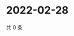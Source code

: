 # 2022-02-28

共 0 条

<!-- BEGIN WEIBO -->
<!-- 最后更新时间 Mon Feb 28 2022 13:01:05 GMT+0800 (China Standard Time) -->

<!-- END WEIBO -->
